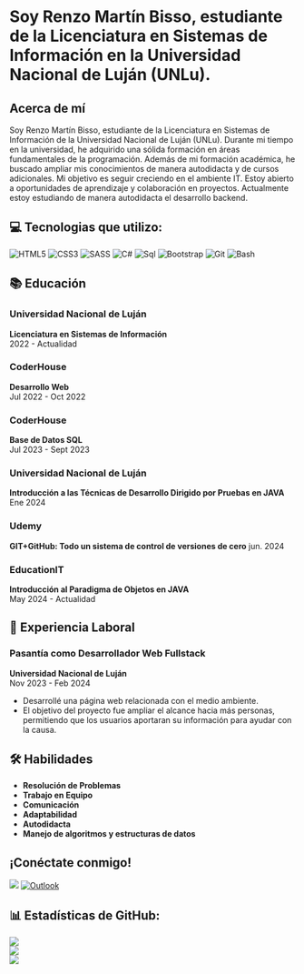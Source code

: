 
# Soy Renzo Martín Bisso, estudiante de la Licenciatura en Sistemas de Información en la Universidad Nacional de Luján (UNLu).

## Acerca de mí
Soy Renzo Martín Bisso, estudiante de la Licenciatura en Sistemas de Información de la Universidad Nacional de Luján (UNLu). Durante mi tiempo en la universidad, he adquirido una sólida formación en áreas fundamentales de la programación.
Además de mi formación académica, he buscado ampliar mis conocimientos de manera autodidacta y de cursos adicionales. Mi objetivo es seguir creciendo en el ambiente IT. Estoy abierto a oportunidades de aprendizaje y colaboración en proyectos. Actualmente estoy estudiando de manera autodidacta el desarrollo backend.

## 💻 Tecnologias que utilizo:
![HTML5](https://img.shields.io/badge/html5-%23E34F26.svg?style=for-the-badge&logo=html5&logoColor=white) ![CSS3](https://img.shields.io/badge/css3-%231572B6.svg?style=for-the-badge&logo=css3&logoColor=white)  ![SASS](https://img.shields.io/badge/SASS-hotpink.svg?style=for-the-badge&logo=SASS&logoColor=white) ![C#](https://img.shields.io/badge/csharp-045981?style=for-the-badge&logo=c#&logoColor=purple) ![Sql](https://img.shields.io/badge/Sql-045981?style=for-the-badge&logo=Sql&logoColor=black) ![Bootstrap](https://img.shields.io/badge/Bootstrap-7f01cf?style=for-the-badge&logo=bootstrap&logoColor=white) ![Git](https://img.shields.io/badge/Git-000000?style=for-the-badge&logo=git&logoColor=white) ![Bash](https://img.shields.io/badge/Bash-000000?style=for-the-badge&logo=bash&logoColor=white) 

## 📚 Educación

### Universidad Nacional de Luján
**Licenciatura en Sistemas de Información**  
2022 - Actualidad

### CoderHouse
**Desarrollo Web**  
Jul 2022 - Oct 2022

### CoderHouse
**Base de Datos SQL**  
Jul 2023 - Sept 2023

### Universidad Nacional de Luján
**Introducción a las Técnicas de Desarrollo Dirigido por Pruebas en JAVA**  
Ene 2024

### Udemy
**GIT+GitHub: Todo un sistema de control de versiones de cero**
jun. 2024

### EducationIT
**Introducción al Paradigma de Objetos en JAVA**  
May 2024 - Actualidad

## 💼 Experiencia Laboral

### Pasantía como Desarrollador Web Fullstack
**Universidad Nacional de Luján**  
Nov 2023 - Feb 2024

- Desarrollé una página web relacionada con el medio ambiente.
- El objetivo del proyecto fue ampliar el alcance hacia más personas, permitiendo que los usuarios aportaran su información para ayudar con la causa.

## 🛠️ Habilidades

- **Resolución de Problemas**
- **Trabajo en Equipo**
- **Comunicación**
- **Adaptabilidad**
- **Autodidacta**
- **Manejo de algoritmos y estructuras de datos**
  
## ¡Conéctate conmigo!
[<img src="https://img.shields.io/badge/linkedin-%230077B5.svg?&style=for-the-badge&logo=linkedin&logoColor=white" />](www.linkedin.com/in/renzo-martín-bisso) [![Outlook](https://img.shields.io/badge/outlook-%230077B5.svg?&style=for-the-badge&logo=outlook&logoColor=white)](mailto:renzo_bisso@outlook.com)


## 📊 Estadísticas de GitHub:
![](https://github-readme-stats.vercel.app/api?username=RenzoBisso&theme=dark&hide_border=false&include_all_commits=false&count_private=false)<br/>
![](https://github-readme-streak-stats.herokuapp.com/?user=RenzoBisso&theme=dark&hide_border=false)<br/>
![](https://github-readme-stats.vercel.app/api/top-langs/?username=RenzoBisso&theme=dark&hide_border=false&include_all_commits=false&count_private=false&layout=compact)
